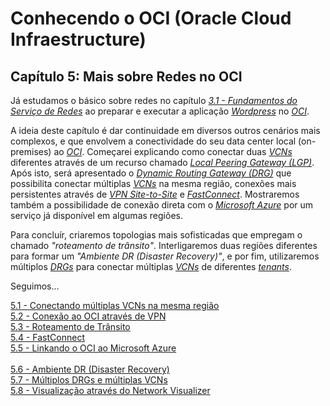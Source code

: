 # Conhecendo o OCI (Oracle Cloud Infraestructure)

## Capítulo 5: Mais sobre Redes no OCI

Já estudamos o básico sobre redes no capítulo _[3.1 - Fundamentos do Serviço de Redes](https://github.com/daniel-armbrust/oci-book/blob/main/chapter-3/3-1_fundamentos-redes.md)_ ao preparar e executar a aplicação _[Wordpress](https://pt.wikipedia.org/wiki/WordPress)_ no _[OCI](https://www.oracle.com/cloud/)_. 

A ideia deste capítulo é dar continuidade em diversos outros cenários mais complexos, e que envolvem a conectividade do seu data center local (on-premises) ao _[OCI](https://www.oracle.com/cloud/)_. Começarei explicando como conectar duas _[VCNs](https://docs.oracle.com/pt-br/iaas/Content/Network/Tasks/managingVCNs_topic-Overview_of_VCNs_and_Subnets.htm)_ diferentes através de um recurso chamado _[Local Peering Gateway (LGP)](https://docs.oracle.com/en-us/iaas/Content/Network/Tasks/localVCNpeering.htm#Local_VCN_Peering_Within_Region)_. Após isto, será apresentado o _[Dynamic Routing Gateway (DRG)](https://docs.oracle.com/pt-br/iaas/Content/Network/Tasks/managingDRGs.htm)_ que possibilita conectar múltiplas _[VCNs](https://docs.oracle.com/pt-br/iaas/Content/Network/Tasks/managingVCNs_topic-Overview_of_VCNs_and_Subnets.htm)_ na mesma região, conexões mais persistentes através de _[VPN Site-to-Site](https://docs.oracle.com/pt-br/iaas/Content/Network/Tasks/managingVCNs_topic-Overview_of_VCNs_and_Subnets.htm)_ e _[FastConnect](https://docs.oracle.com/pt-br/iaas/Content/Network/Concepts/fastconnect.htm)_. Mostraremos também a possibilidade de conexão direta com o _[Microsoft Azure](https://docs.oracle.com/pt-br/iaas/Content/Network/Concepts/azure.htm)_ por um serviço já disponível em algumas regiões.

Para concluír, criaremos topologias mais sofisticadas que empregam o chamado _"roteamento de trânsito"_. Interligaremos duas regiões diferentes para formar um _"Ambiente DR (Disaster Recovery)"_, e por fim, utilizaremos múltiplos _[DRGs](https://docs.oracle.com/pt-br/iaas/Content/Network/Tasks/managingDRGs.htm)_ para conectar múltiplas _[VCNs](https://docs.oracle.com/pt-br/iaas/Content/Network/Tasks/managingVCNs_topic-Overview_of_VCNs_and_Subnets.htm)_ de diferentes _[tenants](https://docs.oracle.com/pt-br/iaas/Content/Identity/Tasks/managingtenancy.htm)_.

Seguimos...

[5.1 - Conectando múltiplas VCNs na mesma região](https://github.com/daniel-armbrust/oci-book/blob/main/chapter-5/5-1_mais-sobre-redes-multiplas-vcn-lpg-drg.md) <br>
[5.2 - Conexão ao OCI através de VPN](https://github.com/daniel-armbrust/oci-book/blob/main/chapter-5/5-2_mais-sobre-redes-vpn.md) <br>
[5.3 - Roteamento de Trânsito](https://github.com/daniel-armbrust/oci-book/blob/main/chapter-5/5-3_mais-sobre-redes-roteamento-transito.md) <br>
[5.4 - FastConnect](https://github.com/daniel-armbrust/oci-book/blob/main/chapter-5/5-4_mais-sobre-redes-fastconnect.md) <br>
[5.5 - Linkando o OCI ao Microsoft Azure](https://github.com/daniel-armbrust/oci-book/blob/main/chapter-5/5-5_mais-sobre-redes-msazure.md) <br>    
[5.6 - Ambiente DR (Disaster Recovery)](https://github.com/daniel-armbrust/oci-book/blob/main/chapter-5/5-6_mais-sobre-redes-ambiente-dr.md) <br>
[5.7 - Múltiplos DRGs e múltiplas VCNs](https://github.com/daniel-armbrust/oci-book/blob/main/chapter-5/5-7_mais-sobre-redes-multiplos-drgs-multiplos-vcns.md) <br>
[5.8 - Visualização através do Network Visualizer](https://github.com/daniel-armbrust/oci-book/blob/main/chapter-5/5-8_mais-sobre-redes-net-visualizer.md) <br>